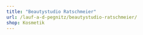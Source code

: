 ```yaml
---
title: "Beautystudio Ratschmeier"
url: /lauf-a-d-pegnitz/beautystudio-ratschmeier/
shop: Kosmetik
---
```

